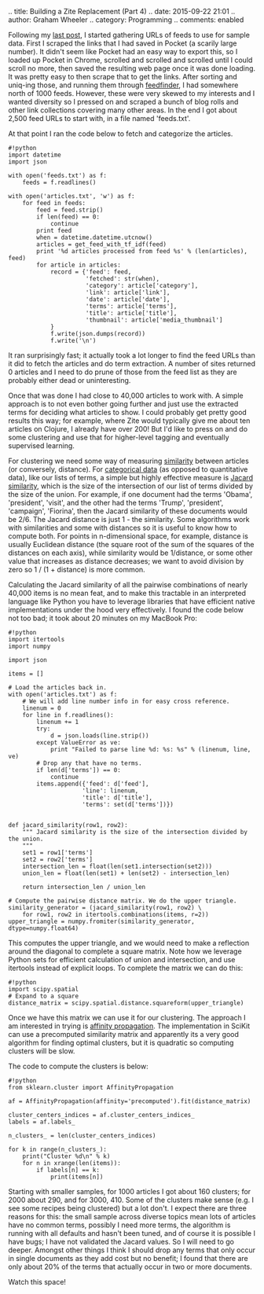 .. title: Building a Zite Replacement (Part 4)
.. date: 2015-09-22 21:01
.. author: Graham Wheeler
.. category: Programming
.. comments: enabled



Following my [last post](http://www.grahamwheeler.com/posts/zite-replacement-3.html), I started gathering URLs of feeds to use for sample data. First I scraped the links that I had saved in Pocket (a scarily large number). It didn't seem like Pocket had an easy way to export this, so I loaded up Pocket in Chrome, scrolled and scrolled and scrolled until I could scroll no more, then saved the resulting web page once it was done loading. It was pretty easy to then scrape that to get the links. After sorting and uniq-ing those, and running them through [feedfinder](http://www.aaronsw.com/2002/feedfinder/), I had somewhere north of 1000 feeds. However, these were very skewed to my interests and I wanted diversity so I pressed on and scraped a bunch of blog rolls and other link collections covering many other areas. In the end I got about 2,500 feed URLs to start with, in a file named 'feeds.txt'.
<!-- TEASER_END -->

At that point I ran the code below to fetch and categorize the articles.

    #!python
    import datetime
    import json
    
    with open('feeds.txt') as f:
        feeds = f.readlines()
        
    with open('articles.txt', 'w') as f:
        for feed in feeds:
            feed = feed.strip()
            if len(feed) == 0:
                continue
            print feed
            when = datetime.datetime.utcnow()
            articles = get_feed_with_tf_idf(feed)
            print '%d articles processed from feed %s' % (len(articles), feed)
            for article in articles:
                record = {'feed': feed, 
                          'fetched': str(when),
                          'category': article['category'],
                          'link': article['link'], 
                          'date': article['date'],
                          'terms': article['terms'],
                          'title': article['title'],
                          'thumbnail': article['media_thumbnail']
                }
                f.write(json.dumps(record))
                f.write('\n')


It ran surprisingly fast; it actually took a lot longer to find the feed URLs than it did to fetch the articles and do term extraction. A number of sites returned 0 articles and I need to do  prune of those from the feed list as they are probably either dead or uninteresting.

Once that was done I had close to 40,000 articles to work with. A simple approach is to not even bother going further and just use the extracted terms for deciding what articles to show. I could probably get pretty good results this way; for example, where Zite would typically give me about ten articles on Clojure, I already have over 200!  But I'd like to press on and do some clustering and use that for higher-level tagging and eventually supervised learning.

For clustering we need some way of measuring [similarity](https://en.wikipedia.org/wiki/Similarity_measure)
between articles (or conversely, distance). For [categorical data](https://en.wikipedia.org/wiki/Categorical_variable)
(as opposed to quantitative data), like our lists of terms, a simple but highly effective measure is
[Jacard similarity](https://en.wikipedia.org/wiki/Jaccard_index), which is the size of the intersection 
of our list of terms divided by the size of the union. For example, if one document had the terms 'Obama', 'president', 'visit', and the other had the terms 'Trump', 'president', 'campaign', 'Fiorina', then the Jacard similarity of these documents would be 2/6. The Jacard distance is just 1 - the similarity. Some algorithms work with similarities and some with distances so it is useful to know how to compute both. For points in n-dimensional space, for example, distance is usually Euclidean distance (the square root of the sum of the squares of the distances on each axis), while similarity would be 1/distance,  or some other value that increases as distance decreases; we want to avoid division by zero so 1 / (1 + distance) is more common.

Calculating the Jacard similarity of all the pairwise combinations of nearly 40,000 items is no mean feat, and to make this tractable in an interpreted language like Python you have to leverage libraries that have efficient native implementations under the hood very effectively. I found the code below not too bad; it took about 20 minutes on my MacBook Pro:


    #!python
    import itertools
    import numpy
    
    import json
    
    items = []
    
    # Load the articles back in.
    with open('articles.txt') as f:
        # We will add line number info in for easy cross reference.
        linenum = 0
        for line in f.readlines():
            linenum += 1
            try:
                d = json.loads(line.strip())
            except ValueError as ve:
                print "Failed to parse line %d: %s: %s" % (linenum, line, ve)
            # Drop any that have no terms.
            if len(d['terms']) == 0:
                continue
            items.append({'feed': d['feed'], 
                         'line': linenum,
                         'title': d['title'],
                         'terms': set(d['terms'])})


    def jacard_similarity(row1, row2):
        """ Jacard similarity is the size of the intersection divided by the union.
        """
        set1 = row1['terms']
        set2 = row2['terms']
        intersection_len = float(len(set1.intersection(set2)))
        union_len = float(len(set1) + len(set2) - intersection_len)
        
        return intersection_len / union_len
	
    # Compute the pairwise distance matrix. We do the upper triangle.
    similarity_generator = (jacard_similarity(row1, row2) \
        for row1, row2 in itertools.combinations(items, r=2))
    upper_triangle = numpy.fromiter(similarity_generator, dtype=numpy.float64)


This computes the upper triangle, and we would need to make a reflection around the diagonal to complete a square matrix. Note how we leverage Python sets for efficient calculation of union and intersection, and use itertools instead of explicit loops. To complete the matrix we can do this:


    #!python
    import scipy.spatial
    # Expand to a square
    distance_matrix = scipy.spatial.distance.squareform(upper_triangle)


Once we have this matrix we can use it for our clustering. The approach I am interested in trying is [affinity propagation](https://en.wikipedia.org/wiki/Affinity_propagation). The implementation in SciKit can use a precomputed similarity matrix and apparently its a very good algorithm for finding optimal clusters, but it is quadratic so computing clusters will be slow.

The code to compute the clusters is below:

    #!python
    from sklearn.cluster import AffinityPropagation

    af = AffinityPropagation(affinity='precomputed').fit(distance_matrix)

    cluster_centers_indices = af.cluster_centers_indices_
    labels = af.labels_

    n_clusters_ = len(cluster_centers_indices)

    for k in range(n_clusters_):
        print("Cluster %d\n" % k)
        for n in xrange(len(items)):
            if labels[n] == k:
                print(items[n])


Starting with smaller samples, for 1000 articles I got about 160 clusters; for 2000 about 290, and for 3000, 410.
Some of the clusters make sense (e.g. I see some recipes being clustered) but a lot don't. I expect there are three reasons for this: the small sample across diverse topics mean lots of articles have no common terms, possibly I need more terms, the algorithm is running with all defaults and hasn't been tuned, and of course it is possible I have bugs; I have not validated the Jacard values. So I will need to go deeper. Amongst other things I think I should drop any terms that only occur in single documents as they add cost but no benefit; I found that there are only about 20% of the terms that actually occur in two or more documents.

Watch this space!



